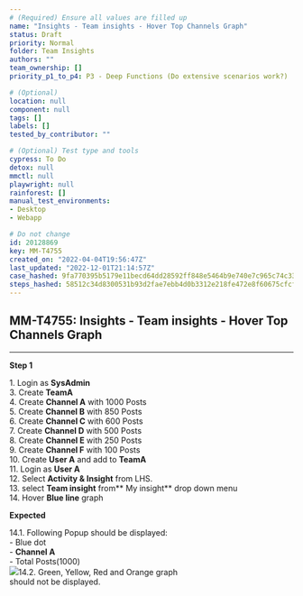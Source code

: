 ```yaml
---
# (Required) Ensure all values are filled up
name: "Insights - Team insights - Hover Top Channels Graph"
status: Draft
priority: Normal
folder: Team Insights
authors: ""
team_ownership: []
priority_p1_to_p4: P3 - Deep Functions (Do extensive scenarios work?)

# (Optional)
location: null
component: null
tags: []
labels: []
tested_by_contributor: ""

# (Optional) Test type and tools
cypress: To Do
detox: null
mmctl: null
playwright: null
rainforest: []
manual_test_environments: 
- Desktop
- Webapp

# Do not change
id: 20128869
key: MM-T4755
created_on: "2022-04-04T19:56:47Z"
last_updated: "2022-12-01T21:14:57Z"
case_hashed: 9fa770395b5179e11becd64dd28592ff848e5464b9e740e7c965c74c33febabb30e737fdbd52136497aba2e271370b97
steps_hashed: 58512c34d8300531b93d2fae7ebb4d0b3312e218fe472e8f60675cfcf9faf9f7d8dcbcae072eef5392baad70966bca29
---
```


<!-- (Auto-generated) Based on frontmatter's "key" and "name" -->

## MM-T4755: Insights - Team insights - Hover Top Channels Graph

---

**Step 1**

1\. Login as **SysAdmin**\
3\. Create **TeamA**\
4\. Create **Channel A** with 1000 Posts\
5\. Create **Channel B** with 850 Posts\
6\. Create **Channel C** with 600 Posts\
7\. Create **Channel D** with 500 Posts\
8\. Create **Channel E** with 250 Posts\
9\. Create **Channel F** with 100 Posts\
10\. Create **User A** and add to **TeamA**\
11\. Login as **User A**\
12\. Select **Activity & Insight** from LHS.\
13\. select **Team insight** from\*\* My insight\*\* drop down menu\
14\. Hover **Blue line** graph

**Expected**

14.1. Following Popup should be displayed:\
\- Blue dot\
\- **Channel A**\
\- Total Posts(1000)\
![](https://smartbear-tm4j-prod-us-west-2-attachment-rich-text.s3.us-west-2.amazonaws.com/embedded-f3277290f945470c4add5d21ef3dc7ca7b74388fc7152bfb6b99ae58c66a95a8-1649169194567-1649169194567.png)14.2. Green, Yellow, Red and Orange graph\
should not be displayed.
